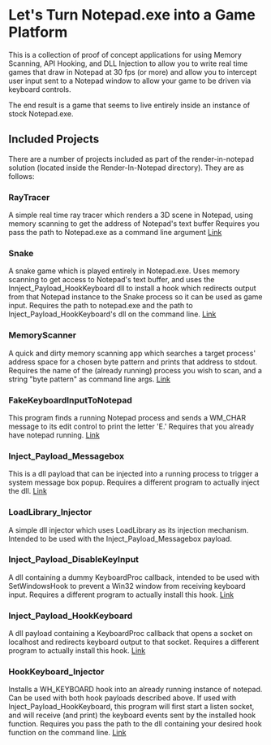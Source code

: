 # Let's Turn Notepad.exe into a Game Platform
This is a collection of proof of concept applications for using Memory Scanning, API Hooking, and DLL Injection to allow you to write real time games that draw in Notepad at 30 fps (or more) and allow you to intercept user input sent to a Notepad window to allow your game to be driven via keyboard controls. 

The end result is a game that seems to live entirely inside an instance of stock Notepad.exe. 

## Included Projects
There are a number of projects included as part of the render-in-notepad solution (located inside the Render-In-Notepad directory). They are as follows: 

### RayTracer
A simple real time ray tracer which renders a 3D scene in Notepad, using memory scanning to get the address of Notepad's text buffer Requires you pass the path to Notepad.exe as a command line argument  [Link](https://github.com/khalladay/render-with-notepad/tree/master/Render-With-Notepad/RayTracer)

### Snake
A snake game which is played entirely in Notepad.exe. Uses memory scanning to get access to Notepad's text buffer, and uses the Innject_Payload_HookKeyboard dll to install a hook which redirects output from that Notepad instance to the Snake process so it can be used as game input. Requires the path to notepad.exe and the path to Inject_Payload_HookKeyboard's dll on the command line. [Link](https://github.com/khalladay/render-with-notepad/tree/master/Render-With-Notepad/Snake)

### MemoryScanner
A quick and dirty memory scanning app which searches a target process' address space for a chosen byte pattern and prints that address to stdout. Requires the name of the (already running) process you wish to scan, and a string "byte pattern" as command line args. [Link](https://github.com/khalladay/render-with-notepad/tree/master/Render-With-Notepad/MemoryScanner)

### FakeKeyboardInputToNotepad
This program finds a running Notepad process and sends a WM_CHAR message to its edit control to print the letter 'E.' Requires that you already have notepad running. [Link](https://github.com/khalladay/render-with-notepad/tree/master/Render-With-Notepad/FakeKeyInputToNotepad)

### Inject_Payload_Messagebox
This is a dll payload that can be injected into a running process to trigger a system message box popup. Requires a different program to actually inject the dll. [Link](https://github.com/khalladay/render-with-notepad/tree/master/Render-With-Notepad/Inject_Payload_Messagebox)

### LoadLibrary_Injector
A simple dll injector which uses LoadLibrary as its injection mechanism. Intended to be used with the Inject_Payload_Messagebox payload. 

### Inject_Payload_DisableKeyInput
A dll containing a dummy KeyboardProc callback, intended to be used with SetWindowsHook to prevent a Win32 window from receiving keyboard input. Requires a different program to actually install this hook. [Link](https://github.com/khalladay/render-with-notepad/tree/master/Render-With-Notepad/Inject_Payload_DisableKeyInput)

### Inject_Payload_HookKeyboard
A dll payload containing a KeyboardProc callback that opens a socket on localhost and redirects keyboard output to that socket. Requires a different program to actually install this hook. [Link](https://github.com/khalladay/render-with-notepad/tree/master/Render-With-Notepad/Inject_Payload_HookKeyboard)

### HookKeyboard_Injector
Installs a WH_KEYBOARD hook into an already running instance of notepad. Can be used with both hook payloads described above. If used with Inject_Payload_HookKeyboard, this program will first start a listen socket, and will receive (and print) the keyboard events sent by the installed hook function. Requires you pass the path to the dll containing your desired hook function on the command line. [Link](https://github.com/khalladay/render-with-notepad/tree/master/Render-With-Notepad/HookKeyboard_Injector)